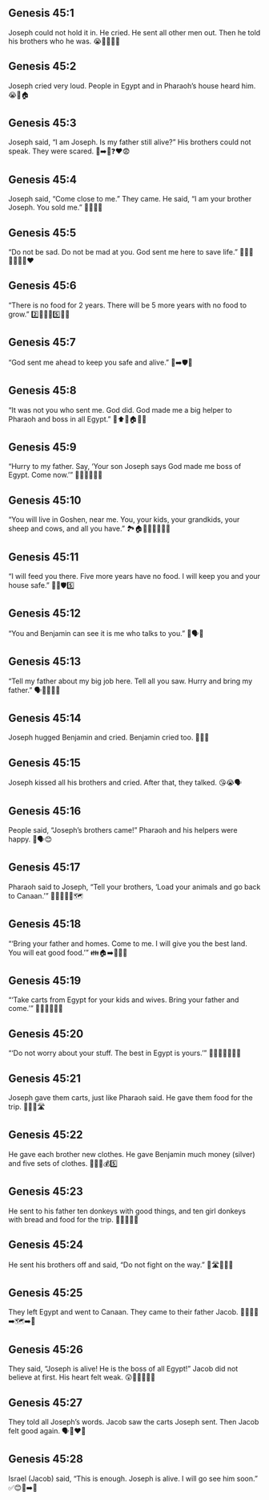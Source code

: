 ## Genesis 45:1
Joseph could not hold it in. He cried. He sent all other men out. Then he told his brothers who he was. 😭👋👦👦👦
## Genesis 45:2
Joseph cried very loud. People in Egypt and in Pharaoh’s house heard him. 😭📣🏠
## Genesis 45:3
Joseph said, “I am Joseph. Is my father still alive?” His brothers could not speak. They were scared. 🧔➡️👦❓❤️😨
## Genesis 45:4
Joseph said, “Come close to me.” They came. He said, “I am your brother Joseph. You sold me.” 🤝👣🧔👦
## Genesis 45:5
“Do not be sad. Do not be mad at you. God sent me here to save life.” 🙅‍♂️😢🙅‍♂️😡🙏❤️
## Genesis 45:6
“There is no food for 2 years. There will be 5 more years with no food to grow.” 2️⃣🍞❌➕5️⃣🌾❌
## Genesis 45:7
“God sent me ahead to keep you safe and alive.” 🙏➡️🛡️🍞
## Genesis 45:8
“It was not you who sent me. God did. God made me a big helper to Pharaoh and boss in all Egypt.” 🙏⬆️👑🏠🇪🇬
## Genesis 45:9
“Hurry to my father. Say, ‘Your son Joseph says God made me boss of Egypt. Come now.’” 🏃‍♂️💌👴🇪🇬
## Genesis 45:10
“You will live in Goshen, near me. You, your kids, your grandkids, your sheep and cows, and all you have.” 🏞️🏠👨‍👩‍👧‍👦🐑🐄
## Genesis 45:11
“I will feed you there. Five more years have no food. I will keep you and your house safe.” 🍞🥛🛡️5️⃣
## Genesis 45:12
“You and Benjamin can see it is me who talks to you.” 👀🗣️👦
## Genesis 45:13
“Tell my father about my big job here. Tell all you saw. Hurry and bring my father.” 🗣️👴👀🏃‍♂️
## Genesis 45:14
Joseph hugged Benjamin and cried. Benjamin cried too. 🤗😭🤗
## Genesis 45:15
Joseph kissed all his brothers and cried. After that, they talked. 😘😭🗣️
## Genesis 45:16
People said, “Joseph’s brothers came!” Pharaoh and his helpers were happy. 🏰🗣️😊
## Genesis 45:17
Pharaoh said to Joseph, “Tell your brothers, ‘Load your animals and go back to Canaan.’” 👑🧑‍🦱🐴🧺🗺️
## Genesis 45:18
“‘Bring your father and homes. Come to me. I will give you the best land. You will eat good food.’” 👪🏠➡️👑🌾🍇
## Genesis 45:19
“‘Take carts from Egypt for your kids and wives. Bring your father and come.’” 🛒🇪🇬👶👩👴
## Genesis 45:20
“‘Do not worry about your stuff. The best in Egypt is yours.’” 🙅‍♂️😟🧳🎁🇪🇬
## Genesis 45:21
Joseph gave them carts, just like Pharaoh said. He gave them food for the trip. 🛒🍞🧃🛣️
## Genesis 45:22
He gave each brother new clothes. He gave Benjamin much money (silver) and five sets of clothes. 👕👖🎁💰5️⃣
## Genesis 45:23
He sent to his father ten donkeys with good things, and ten girl donkeys with bread and food for the trip. 🐴🐴🎁🍞🍎
## Genesis 45:24
He sent his brothers off and said, “Do not fight on the way.” 👋🛣️🙅‍♂️🤼
## Genesis 45:25
They left Egypt and went to Canaan. They came to their father Jacob. 🚶‍♂️🇪🇬➡️🗺️➡️👴
## Genesis 45:26
They said, “Joseph is alive! He is the boss of all Egypt!” Jacob did not believe at first. His heart felt weak. 😲📰👑🇪🇬💓
## Genesis 45:27
They told all Joseph’s words. Jacob saw the carts Joseph sent. Then Jacob felt good again. 🗣️🛒❤️‍🔥
## Genesis 45:28
Israel (Jacob) said, “This is enough. Joseph is alive. I will go see him soon.” ✅😊👴➡️👦
